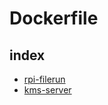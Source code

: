 # Dockerfile

## index
- [rpi-filerun](https://github.com/j0ck1e/Dockerfile/rpi-filerun)
- [kms-server](https://github.com/j0ck1e/Dockerfile/kms-server)
